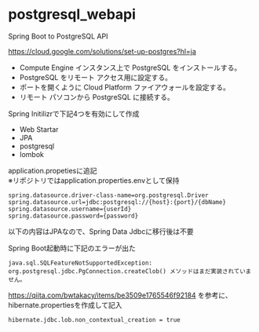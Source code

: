 # postgresql_webapi
Spring Boot to PostgreSQL API

https://cloud.google.com/solutions/set-up-postgres?hl=ja
 - Compute Engine インスタンス上で PostgreSQL をインストールする。  
 - PostgreSQL をリモート アクセス用に設定する。  
 - ポートを開くように Cloud Platform ファイアウォールを設定する。  
 - リモート パソコンから PostgreSQL に接続する。

Spring Initilizrで下記4つを有効にして作成  
 - Web Startar
 - JPA
 - postgresql
 - lombok

application.propetiesに追記  
※リポジトリではapplication.properties.envとして保持
```
spring.datasource.driver-class-name=org.postgresql.Driver
spring.datasource.url=jdbc:postgresql://{host}:{port}/{dbName}
spring.datasource.username={userId}
spring.datasource.password={password}
```

以下の内容はJPAなので、Spring Data Jdbcに移行後は不要  

Spring Boot起動時に下記のエラーが出た
```
java.sql.SQLFeatureNotSupportedException: org.postgresql.jdbc.PgConnection.createClob() メソッドはまだ実装されていません。
```
https://qiita.com/bwtakacy/items/be3509e1765546f92184 を参考に、hibernate.propertiesを作成して記入
```
hibernate.jdbc.lob.non_contextual_creation = true
```
